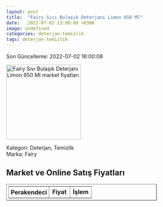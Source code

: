 ```yaml
---
layout: post
title:  "Fairy Sıvı Bulaşık Deterjanı Limon 650 Ml"
date:   2022-07-02 13:00:08 +0300
image: undefined
categories: deterjan-temizlik
tags: deterjan-temizlik
---
```


Son Güncelleme: 2022-07-02 16:00:08

<img src="undefined" width="200" alt="Fairy Sıvı Bulaşık Deterjanı Limon 650 Ml market fiyatları" />

Kategori: Deterjan, Temizlik
<br />
Marka: Fairy

<h2>Market ve Online Satış Fiyatları</h2>

<table border="1" style="padding: 5px;width:80%;">
  <tr>
    <td style="padding: 5px;"><strong>Perakendeci</strong></td>
    <td><strong>Fiyat</strong></td>
    <td><strong>İşlem</strong></td>
  </tr>
  
</table>
